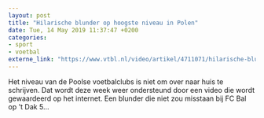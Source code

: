 ```yaml
---
layout: post
title: "Hilarische blunder op hoogste niveau in Polen"
date: Tue, 14 May 2019 11:37:47 +0200
categories: 
- sport 
- voetbal 
externe_link: "https://www.vtbl.nl/video/artikel/4711071/hilarische-blunder-op-hoogste-niveau-polen"
---
```


Het niveau van de Poolse voetbalclubs is niet om over naar huis te schrijven. Dat wordt deze week weer ondersteund door een video die wordt gewaardeerd op het internet. Een blunder die niet zou misstaan bij FC Bal op 't Dak 5...
